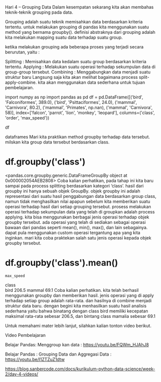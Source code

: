 Hari 4 – Grouping Data
Dalam kesempatan sekarang kita akan membahas teknik-teknik grouping pada data.

Grouping adalah suatu teknik memisahkan data berdasarkan kriteria tertentu. untuk melakukan grouping di pandas kita menggunakan suatu method yang bernama groupby(). definisi abstraknya dari grouping adalah kita melakukan mapping suatu data terhadap suatu group.

ketika melakukan grouping ada beberapa proses yang terjadi secara berurutan, yaitu :

Splitting : Memisahkan data kedalam suatu group berdasarkan kriteria tertentu.
Applying : Melakukan suatu operasi terhadap sekumpulan data di group-group tersebut.
Combining : Menggabungkan data menjadi suatu struktur baru
Langsung saja kita akan melihat bagaimana process split-apply-combine. kita akan menggunakan data sederhana untuk tujuan pembelajaran.

import numpy as np
import pandas as pd
df = pd.DataFrame([('bird', 'Falconiformes', 389.0),
                           ('bird', 'Psittaciformes', 24.0),
                           ('mammal', 'Carnivora', 80.2),
                           ('mammal', 'Primates', np.nan),
                           ('mammal', 'Carnivora', 58)],
                          index=['falcon', 'parrot', 'lion', 'monkey', 'leopard'],
                             columns=('class', 'order', 'max_speed'))

df

dataframes
Mari kita praktikan method groupby terhadap data tersebut. milskan kita group data tersebut berdasarkan class.

df.groupby('class')
====================
<pandas.core.groupby.generic.DataFrameGroupBy object at 0x000002054AEB2808>
Coba kalian perhatikan, pada tahap ini kita baru sampai pada process splitting berdasarkan kategori ‘class’. hasil dari groupby ini hanya sebuah objek GroupBy. objek groupby ini adalah representasi dari suatu hasil penggabungan data berdasarkan group class, namun tidak menghasilkan nilai apapun sebelum kita memberikan suatu operasi terhadap hasil dari setiap grouping tersebut. prosess melakukan operasi terhadap sekumpulan data yang telah di groupkan adalah process applying. kita bisa menggunakan berbagai jenis operasi terhadap objek groupby tersebut. ada operasi yang telah di sediakan sebagai operasi bawaan dari pandas seperti mean(), min(), max(), dan lain sebagainya. dapat pula menggunakan custom operasi tergantung apa yang kita inginkan. mari kita coba praktekan salah satu jenis operasi kepada objek groupby tersebut.

df.groupby('class').mean()
===========================
 	max_speed
class 	
bird 	206.5
mammal 	69.1
Coba kalian perhatikan. kita telah berhasil menggunakan groupby dan memberikan hasil. jenis operasi yang di apply terhadap setiap group adalah rata-rata. dan hasilnya di combine menjadi struktur data baru. dengan begini kita menhasilkan suatu hasil analisis sederhana yaitu bahwa binatang dengan class bird memiliki kecepatan maksimal rata-rata sebesar 206.5, dan bintang class mamalia sebesar 69.1

Untuk memahami mater lebih lanjut, silahkan kalian tonton video berikut.


Video Pembelajaran

Belajar Pandas: Menggroup kan data : https://youtu.be/FQWm_HJAhJ8

Belajar Pandas : Grouping Data dan Aggregasi Data : https://youtu.be/I1ZTZuZ1dtw



https://blog.sanbercode.com/docs/kurikulum-python-data-science/week-2/day-4-videos/

